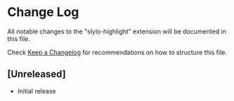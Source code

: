 # Change Log

All notable changes to the "slylo-highlight" extension will be documented in this file.

Check [Keep a Changelog](http://keepachangelog.com/) for recommendations on how to structure this file.

## [Unreleased]

- Initial release